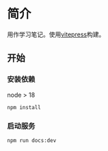 # 简介

用作学习笔记。使用[vitepress](https://vitepress.dev/zh/guide/getting-started)构建。

## 开始

### 安装依赖

node > 18

```shell
npm install 
```

### 启动服务

```shell
npm run docs:dev
```
